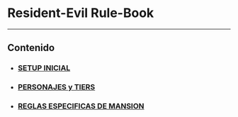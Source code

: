 # Resident-Evil Rule-Book

---

## Contenido
- ### [SETUP INICIAL](_archive/00_setup/README.md)
- ### [PERSONAJES y TIERS](_archive/10_personajes/README.md)
- ### [REGLAS ESPECIFICAS DE MANSION](#reglas-especificas-de-mansion)

